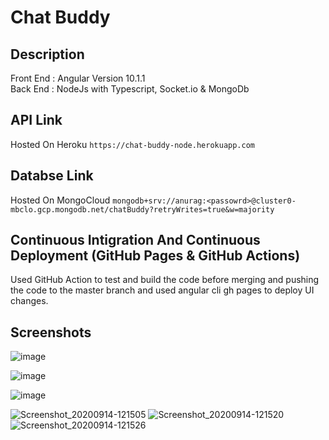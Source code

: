 # Chat Buddy

## Description
Front End : Angular Version 10.1.1 <br>
Back End : NodeJs with Typescript, Socket.io & MongoDb

## API Link

Hosted On Heroku `https://chat-buddy-node.herokuapp.com`

## Databse Link

Hosted On MongoCloud `mongodb+srv://anurag:<passowrd>@cluster0-mbclo.gcp.mongodb.net/chatBuddy?retryWrites=true&w=majority`

## Continuous Intigration And Continuous Deployment (GitHub Pages & GitHub Actions)
Used GitHub Action to test and build the code before merging and pushing the code to the master branch and used angular cli gh pages to deploy UI changes. 

## Screenshots
![image](https://user-images.githubusercontent.com/40962778/93052466-d1d88c80-f683-11ea-947c-294a1d4116a8.png)

![image](https://user-images.githubusercontent.com/40962778/93052347-9b027680-f683-11ea-9cf2-3de6527453c2.png)

![image](https://user-images.githubusercontent.com/40962778/93052421-bff6e980-f683-11ea-90a2-6e976cf0d846.png)

![Screenshot_20200914-121505](https://user-images.githubusercontent.com/40962778/93052709-43b0d600-f684-11ea-8bc6-79d1a6d19410.jpg)
![Screenshot_20200914-121520](https://user-images.githubusercontent.com/40962778/93052740-50352e80-f684-11ea-993c-929ad043c719.jpg)
![Screenshot_20200914-121526](https://user-images.githubusercontent.com/40962778/93052769-5cb98700-f684-11ea-8f6b-0c2bcbd33163.jpg)


